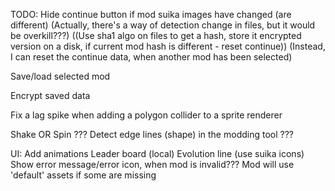 ﻿TODO:
Hide continue button if mod suika images have changed (are different)
(Actually, there's a way of detection change in files, but it would be overkill???)
((Use sha1 algo on files to get a hash, store it encrypted version on a disk, if current mod hash is different - reset continue))
(Instead, I can reset the continue data, when another mod has been selected)

Save/load selected mod

Encrypt saved data



Fix a lag spike when adding a polygon collider to a sprite renderer

Shake OR Spin ???
Detect edge lines (shape) in the modding tool ???

UI:
Add animations
Leader board (local)
Evolution line (use suika icons)
Show error message/error icon, when mod is invalid??? Mod will use 'default' assets if some are missing